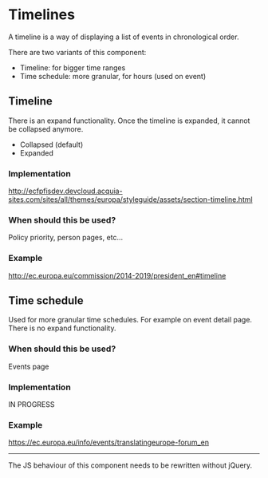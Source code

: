 # Timelines

A timeline is a way of displaying a list of events in chronological order.

There are two variants of this component:
- Timeline: for bigger time ranges
- Time schedule: more granular, for hours (used on event)

## Timeline

There is an expand functionality. Once the timeline is expanded, it cannot be collapsed anymore.

- Collapsed (default)
- Expanded

### Implementation

http://ecfpfisdev.devcloud.acquia-sites.com/sites/all/themes/europa/styleguide/assets/section-timeline.html

### When should this be used?

Policy priority, person pages, etc…

### Example

http://ec.europa.eu/commission/2014-2019/president_en#timeline


## Time schedule

Used for more granular time schedules. For example on event detail page.
There is no expand functionality.

### When should this be used?

Events page

### Implementation

IN PROGRESS

### Example

https://ec.europa.eu/info/events/translatingeurope-forum_en


---
The JS behaviour of this component needs to be rewritten without jQuery.
